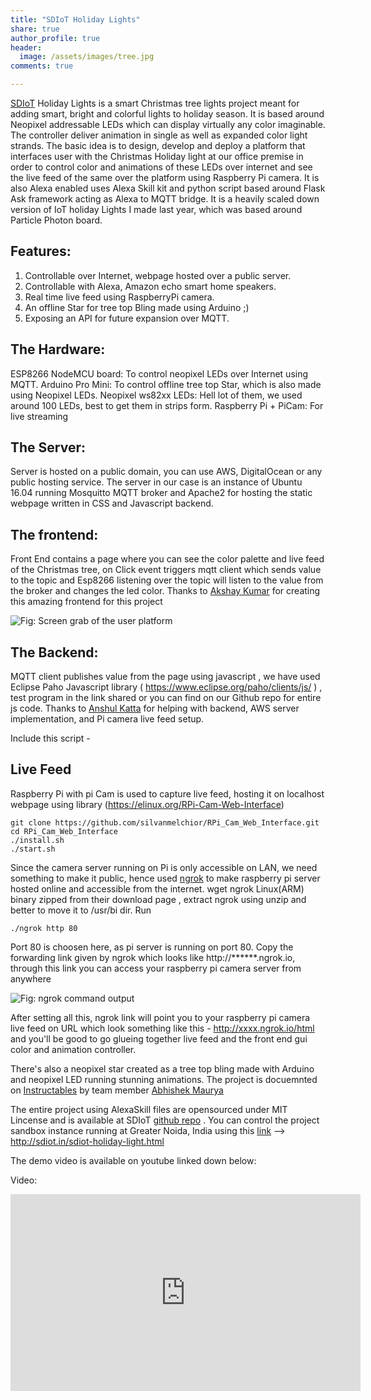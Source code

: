 ```yaml
---
title: "SDIoT Holiday Lights"
share: true
author_profile: true
header:
  image: /assets/images/tree.jpg
comments: true  

---
```


[SDIoT](http://sdiot.in) Holiday Lights is a smart Christmas tree lights project meant for adding smart, bright and colorful lights to holiday season. It is based around Neopixel addressable LEDs which can display virtually any color imaginable. The controller deliver animation in single as well as expanded color light strands. The basic idea is to design, develop and deploy a platform that interfaces user with the Christmas Holiday light at our office premise in order to control color and animations of these LEDs over internet and see the live feed of the same over the platform using Raspberry Pi camera. It is also Alexa enabled uses Alexa Skill kit and python script based around Flask Ask framework acting as Alexa to MQTT bridge. It is a heavily scaled down version of IoT holiday Lights I made last year, which was based around Particle Photon board.

## Features:

1. Controllable over Internet, webpage hosted over a public server.
2. Controllable with Alexa, Amazon echo smart home speakers.
3. Real time live feed using RaspberryPi camera.
4. An offline Star for tree top Bling made using Arduino ;)
5. Exposing an API for future expansion over MQTT.

## The Hardware:

ESP8266 NodeMCU board: To control neopixel LEDs over Internet using MQTT.
Arduino Pro Mini: To control offline tree top Star, which is also made using Neopixel LEDs.
Neopixel ws82xx LEDs: Hell lot of them, we used around 100 LEDs, best to get them in strips form.
Raspberry Pi + PiCam: For live streaming

## The Server: 

Server is hosted on a public domain, you can use AWS, DigitalOcean or any public hosting service. The server in our case is an instance of Ubuntu 16.04 running Mosquitto MQTT broker and Apache2 for hosting the static webpage written in CSS and Javascript backend.

## The frontend:

Front End contains a page where you can see the color palette and live feed of the Christmas tree, on Click event triggers mqtt client which sends value to the topic and Esp8266 listening over the topic will listen to the value from the broker and changes the led color. Thanks to [Akshay Kumar](https://github.com/git-akshay) for creating this amazing frontend for this project

![Fig: Screen grab of the user platform](https://iayanpahwa.github.io/assets/images/fe.jpg "Fig: Screen grab of the user platform")

## The Backend:

MQTT client publishes value from the page using javascript , we have used Eclipse Paho Javascript library ( https://www.eclipse.org/paho/clients/js/ ) , test program in the link shared or you can find on our Github repo for entire js code. Thanks to [Anshul Katta](https://www.linkedin.com/in/anshul-katta-93a48354) for helping with backend, AWS server implementation, and Pi camera live feed setup.

Include this script - <script src="https://cdnjs.cloudflare.com/ajax/libs/paho-mqtt/1.0.1/mqttws31.min.js" type="text/javascript"></script>

## Live Feed

Raspberry Pi with pi Cam is used to capture live feed, hosting it on localhost webpage using library (https://elinux.org/RPi-Cam-Web-Interface) 

```
git clone https://github.com/silvanmelchior/RPi_Cam_Web_Interface.git
cd RPi_Cam_Web_Interface
./install.sh
./start.sh

```

Since the camera server running on Pi is only accessible on LAN, we need something to make it public, hence used [ngrok](https://ngrok.com/) to make raspberry pi server hosted online and accessible from the internet. wget ngrok Linux(ARM) binary zipped from their download page , extract ngrok using unzip and better to move it to /usr/bi dir. Run 
```
./ngrok http 80
```  
Port 80 is choosen here, as pi server is running on port 80. Copy the forwarding link given by ngrok which looks like http://******.ngrok.io, through this link you can access your raspberry pi camera server from anywhere 

![Fig: ngrok command output](https://iayanpahwa.github.io/assets/images/ng.jpg "Fig: ngrok command output")


After setting all this, ngrok link will point you to your raspberry pi camera live feed on URL which look something like this - http://xxxx.ngrok.io/html and you'll be good to go glueing together live feed and the front end gui color and animation controller.

There's also a neopixel star created as a tree top bling made with Arduino and neopixel LED running stunning animations. The project is docuemnted on [Instructables](https://www.instructables.com/id/Christmas-Tree-Stop-Star-Bling/) by team member [Abhishek Maurya](https://github.com/iabhi16)

The entire project using AlexaSkill files are opensourced under MIT Lincense and is available at SDIoT [github repo](https://github.com/Team-SDIoT/IoT-Holiday-Lights) . You can control the project sandbox instance running at Greater Noida, India using this [link]() --> http://sdiot.in/sdiot-holiday-light.html

The demo video is available on youtube linked down below:

Video:
<iframe width="560" height="315" src="https://www.youtube.com/embed/XNCqcjIpwTw" frameborder="0" gesture="media" allow="encrypted-media" allowfullscreen></iframe>
